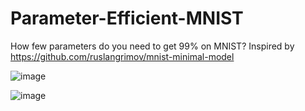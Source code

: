 # Parameter-Efficient-MNIST
How few parameters do you need to get 99% on MNIST?
Inspired by https://github.com/ruslangrimov/mnist-minimal-model

![image](https://user-images.githubusercontent.com/70070682/230638687-9964ddbe-9684-4e3c-8004-5fd2acda878f.png)

![image](https://user-images.githubusercontent.com/70070682/230638017-41fcfb78-babf-436d-adcf-5d9da45b472f.png)
